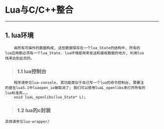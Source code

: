# **Lua与C/C++整合** #
***


## **1. lua环境** ##
        由所有可操作的数据构成, 这些数据保存在一个lua_State的结构中, 所有的
    lua应用都必须有一个lua_State. lua环境是用来发送和接收数据的地方, 利用lua
    栈来达到此目的。
> ### **1.1 lua控制台** ###
        程序请参见lua-console, 其功能类似于自己写一个lua的命令控制台, 需要注
    的是在lua5.1中luaopen_io被取消了; 我们可以使用luaL_openlibs来打开所有的
    lua标准库。。。
        void luaL_openlibs(lua_State* L);
> ### **1.2 lua的c封装** ###
    具体请参见lua-wrapper/
